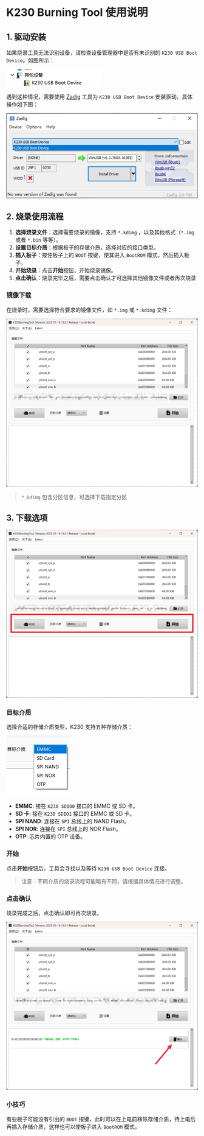 # K230 Burning Tool 使用说明

## 1. 驱动安装

如果烧录工具无法识别设备，请检查设备管理器中是否有未识别的 `K230 USB Boot Device`。如图所示：

![](docs/driver_no_valid_driver.png)

遇到这种情况，需要使用 [Zadig](https://zadig.akeo.ie/) 工具为 `K230 USB Boot Device` 安装驱动。具体操作如下图：

![](docs/zadig_intall.png)

## 2. 烧录使用流程

1. **选择烧录文件**：选择需要烧录的镜像，支持 `*.kdimg` ，以及其他格式（`*.img` 或者 `*.bin` 等等）。
2. **设置目标介质**：根据板子的存储介质，选择对应的接口类型。
3. **插入板子**：按住板子上的 `BOOT` 按键，使其进入 `BootROM` 模式，然后插入板子。
4. **开始烧录**：点击**开始**按钮，开始烧录镜像。
5. **点击确认**：烧录完毕之后，需要点击确认才可选择其他镜像文件或者再次烧录

### 镜像下载

在烧录时，需要选择符合要求的镜像文件，如 `*.img` 或 `*.kdimg` 文件：

![](docs/image_download.png)

> `*.kdimg` 包含分区信息，可选择下载指定分区

## 3. 下载选项

![](docs/burn_control.png)

### 目标介质

选择合适的存储介质类型，K230 支持五种存储介质：

![](docs/medium.png)

- **EMMC**: 接在 `K230 SDIO0` 接口的 EMMC 或 SD 卡。
- **SD 卡**: 接在 `K230 SDIO1` 接口的 EMMC 或 SD 卡。
- **SPI NAND**: 连接在 `SPI` 总线上的 NAND Flash。
- **SPI NOR**: 连接在 `SPI` 总线上的 NOR Flash。
- **OTP**: 芯片内置的 OTP 设备。

### 开始

点击**开始**按钮后，工具会寻找以及等待 `K230 USB Boot Device` 连接。

> 注意：不同介质的烧录流程可能略有不同，请根据具体情况进行调整。

### 点击确认

烧录完成之后，点击确认即可再次烧录。

![](docs/how_to_confirm.png)

### 小技巧

有些板子可能没有引出的 `BOOT` 按键，此时可以在上电前移除存储介质，待上电后再插入存储介质，这样也可以使板子进入 `BootROM` 模式。

